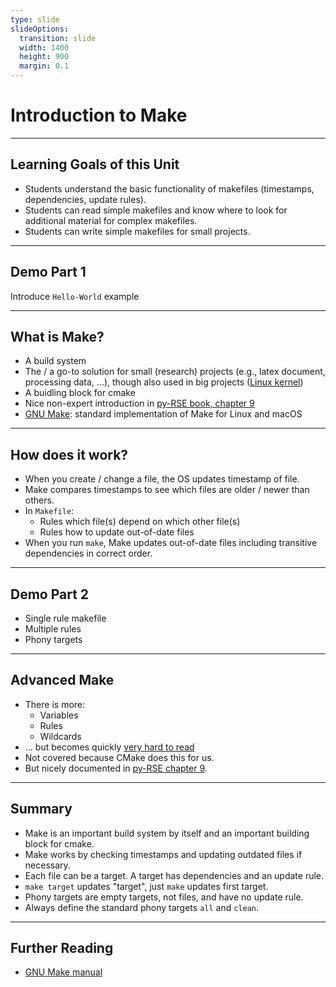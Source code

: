 ```yaml
---
type: slide
slideOptions:
  transition: slide
  width: 1400
  height: 900
  margin: 0.1
---
```


<style>
  .reveal strong {
    font-weight: bold;
    color: orange;
  }
  .reveal p {
    text-align: left;
  }
  .reveal section h1 {
    color: orange;
  }
  .reveal section h2 {
    color: orange;
  }
  .reveal code {
    font-family: 'Ubuntu Mono';
    color: orange;
  }
</style>

# Introduction to Make

---

## Learning Goals of this Unit

- Students understand the basic functionality of makefiles (timestamps, dependencies, update rules).
- Students can read simple makefiles and know where to look for additional material for complex makefiles.
- Students can write simple makefiles for small projects.

---

## Demo Part 1

Introduce `Hello-World` example

---

## What is Make?

- A build system
- The / a go-to solution for small (research) projects (e.g., latex document, processing data, ...), though also used in big projects ([Linux kernel](https://github.com/torvalds/linux))
- A buidling block for cmake
- Nice non-expert introduction in [py-RSE book, chapter 9](https://merely-useful.tech/py-rse/automate.html)
- [GNU Make](https://www.gnu.org/software/make/): standard implementation of Make for Linux and macOS

---

## How does it work?

- When you create / change a file, the OS updates timestamp of file.
- Make compares timestamps to see which files are older / newer than others.
- In `Makefile`:
    - Rules which file(s) depend on which other file(s)
    - Rules how to update out-of-date files
- When you run `make`, Make updates out-of-date files including transitive dependencies in correct order.

---

## Demo Part 2

- Single rule makefile
- Multiple rules
- Phony targets

---

## Advanced Make

- There is more:
    - Variables
    - Rules
    - Wildcards
- ... but becomes quickly [very hard to read](https://www.gnu.org/software/make/manual/html_node/Automatic-Variables.html)
- Not covered because CMake does this for us.
- But nicely documented in [py-RSE chapter 9](https://merely-useful.tech/py-rse/automate.html).

---

## Summary

- Make is an important build system by itself and an important building block for cmake.
- Make works by checking timestamps and updating outdated files if necessary.
- Each file can be a target. A target has dependencies and an update rule.
- `make target` updates "target", just `make` updates first target.
- Phony targets are empty targets, not files, and have no update rule.
- Always define the standard phony targets `all` and `clean`.

---

## Further Reading

- [GNU Make manual](https://www.gnu.org/software/make/manual/html_node/index.html)
